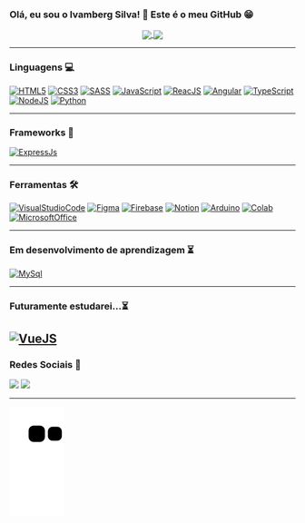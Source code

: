 ### Olá, eu sou o Ivamberg Silva! 👋 Este é o meu GitHub 😁

<div align="center">
  <a href="https://github.com/IvambergSilva">
    <img align="center" src="https://github-readme-stats.vercel.app/api?username=IvambergSilva&show_icons=true&theme=gotham" height="180em"/>
    <img align="center" src="https://github-readme-stats.vercel.app/api/top-langs/?username=IvambergSilva&layout=compact&theme=gotham" height="180em"/>
  </a>
</div>
  
---
  
### Linguagens 💻

[![HTML5](https://img.shields.io/badge/HTML5-E34F26?style=for-the-badge&logo=html5&logoColor=white)](https://developer.mozilla.org/pt-BR/docs/Web/HTML)
[![CSS3](https://img.shields.io/badge/CSS3-1572B6?style=for-the-badge&logo=css3&logoColor=white)](https://developer.mozilla.org/pt-BR/docs/Web/CSS)
[![SASS](https://img.shields.io/badge/Sass-CC6699?style=for-the-badge&logo=sass&logoColor=white)](https://sass-lang.com/)
[![JavaScript](https://img.shields.io/badge/JavaScript-FFD43B?style=for-the-badge&logo=javascript&logoColor=black)](https://developer.mozilla.org/pt-BR/docs/Web/JavaScript)
[![ReacJS](https://img.shields.io/badge/React-61DAFB?style=for-the-badge&logo=react&logoColor=black)](https://pt-br.reactjs.org/)
[![Angular](https://img.shields.io/badge/Angular-DD0031?style=for-the-badge&logo=angular&logoColor=white)](angular.io)
[![TypeScript](https://img.shields.io/badge/TypeScript-007ACC?style=for-the-badge&logo=typescript&logoColor=white)](https://www.typescriptlang.org/)
[![NodeJS](https://img.shields.io/badge/Node.js-339933?style=for-the-badge&logo=node.js&logoColor=white)](https://nodejs.org)
[![Python](https://img.shields.io/badge/Python-00A3E0?style=for-the-badge&logo=python&logoColor=white)](https://python.org/docs)

---
  
### Frameworks 🔨

[![ExpressJs](https://img.shields.io/badge/Express.js-404D59?style=for-the-badge)](https://expressjs.com/pt-br/)
  
---

### Ferramentas 🛠

[![VisualStudioCode](https://img.shields.io/badge/Visual_Studio_Code-007ACC?style=for-the-badge&logo=visualstudiocode&logoColor=white)](https://code.visualstudio.com/)
[![Figma](https://img.shields.io/badge/Figma-F24E1E?style=for-the-badge&logo=figma&logoColor=white)](https://www.notion.so/)
[![Firebase](https://img.shields.io/badge/firebase-ffca28?style=for-the-badge&logo=firebase&logoColor=black)](https://firebase.google.com/)
[![Notion](https://img.shields.io/badge/Notion-A1A1A1?style=for-the-badge&logo=notion&logoColor=000)](https://www.notion.so/)
[![Arduino](https://img.shields.io/badge/Arduino_IDE-00979D?style=for-the-badge&logo=arduino&logoColor=white)](https://www.arduino.cc/)
[![Colab](https://img.shields.io/badge/Colab-F9AB00?style=for-the-badge&logo=googlecolab&color=525252)](colab.research.google.com)
[![MicrosoftOffice](https://img.shields.io/badge/Microsoft_Office-D83B01?style=for-the-badge&logo=microsoft-office&logoColor=white)](https://www.microsoft.com/)
  
---

### Em desenvolvimento de aprendizagem ⏳

[![MySql](https://img.shields.io/badge/MySQL-005C84?style=for-the-badge&logo=mysql&logoColor=white)](https://www.mysql.com/)

---

### Futuramente estudarei...⏳

[![VueJS](https://img.shields.io/badge/Vue.js-35495E?style=for-the-badge&logo=vue.js&logoColor=4FC08D)](https://vuejs.org/)
---

### Redes Sociais 💬
  
<a href = "mailto:ivambergisilva@gmail.com" target="_blank"><img src="https://img.shields.io/badge/-Gmail-%23333?style=for-the-badge&logo=gmail&logoColor=white" ></a>
<a href="https://www.linkedin.com/in/ivamberg-silva/" target="_blank"><img src="https://img.shields.io/badge/-LinkedIn-%230077B5?style=for-the-badge&logo=linkedin&logoColor=white"></a> 

---

![Snake animation](https://github.com/IvambergSilva/IvambergSilva/blob/output/github-contribution-grid-snake.svg)
